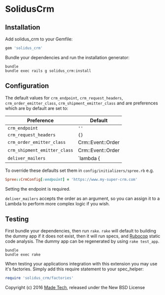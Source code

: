 SolidusCrm
==========

Installation
------------

Add solidus_crm to your Gemfile:

```ruby
gem 'solidus_crm'
```

Bundle your dependencies and run the installation generator:

```shell
bundle
bundle exec rails g solidus_crm:install
```

Configuration
-------------
The default values for `crm_endpoint`, `crm_request_headers`, `crm_order_emitter_class`, `crm_shipment_emitter_class` and are preferences which are by default are set to:

| Preference                   | Default                   |
|------------------------------|---------------------------|
| `crm_endpoint`               | `''`                      |
| `crm_request_headers`        | `{}`                      |
| `crm_order_emitter_class`    | Crm::Event::Order         |
| `crm_shipment_emitter_class` | Crm::Event::Order         |
| `deliver_mailers`            | `lambda { |order| true }` |

To override these defaults set them in `config/initializers/spree.rb` e.g.

```ruby
Spree::CrmConfig[:endpoint] = 'https://www.my-super-crm.com'
```

Setting the endpoint is required.

`deliver_mailers` accepts the order as an argument, so you can assign it to a Lambda to perform more complex logic if you wish.

Testing
-------

First bundle your dependencies, then run `rake`. `rake` will default to building the dummy app if it does not exist, then it will run specs, and [Rubocop](https://github.com/bbatsov/rubocop) static code analysis. The dummy app can be regenerated by using `rake test_app`.

```shell
bundle
bundle exec rake
```

When testing your applications integration with this extension you may use it's factories.
Simply add this require statement to your spec_helper:

```ruby
require 'solidus_crm/factories'
```

Copyright (c) 2016 [Made Tech](https://www.madetech.com), released under the New BSD License

